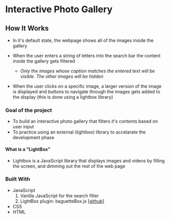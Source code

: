 # Interactive Photo Gallery

## How It Works

- In it's default state, the webpage shows all of the images inside the gallery

- When the user enters a string of letters into the search bar the content inside the gallery gets filtered

  - _Only the images whose caption matches the entered text will be visible. The other images will be hidden_

- When the user clicks on a specific image, a larger version of the image is displayed and buttons to navigate through the images gets added to the display (this is done using a lightbox library)

### Goal of the project

- To build an interactive photo gallery that filters it's contents based on user input
- To practice using an external (lightbox) library to accelarate the development phase

#### What is a "LightBox"

- Lightbox is a JavaScript library that displays images and videos by filling the screen, and dimming out the rest of the web page

### Built With

- JavaScript
  1. Vanilla JavaScript for the search filter
  2. LightBox plugin: baguetteBox.js [[github]](https://github.com/feimosi/baguetteBox.js)
- CSS
- HTML
